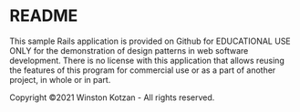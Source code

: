 # README

This sample Rails application is provided on Github for EDUCATIONAL USE ONLY for the demonstration of design patterns
in web software development. There is no license with this application that allows reusing the features of this
program for commercial use or as a part of another project, in whole or in part. 

Copyright ©2021 Winston Kotzan - All rights reserved.